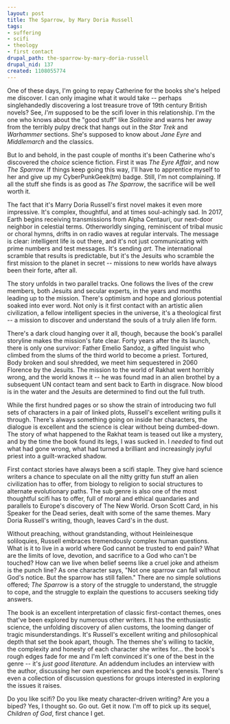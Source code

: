 ```yaml
--- 
layout: post
title: The Sparrow, by Mary Doria Russell
tags: 
- suffering
- scifi
- theology
- first contact
drupal_path: the-sparrow-by-mary-doria-russell
drupal_nid: 137
created: 1108055774
---
```

<amazon isbn="0449912558" />One of these days, I'm going to repay Catherine for the books she's helped me discover. I can only imagine what it would take -- perhaps singlehandedly discovering a lost treasure trove of 19th century British novels? See, <i>I'm</i> supposed to be the scifi lover in this relationship. I'm the one who knows about the "good stuff" like <em>Solitaire</em> and warns her away from the terribly pulpy dreck that hangs out in the <em>Star Trek</em> and <em>Warhammer</em> sections. She's supposed to know about <em>Jane Eyre</em> and <em>Middlemarch</em> and the classics.



But lo and behold, in the past couple of months it's been Catherine who's discovered the <em>choice</em> science fiction. First it was <em>The Eyre Affair</em>, and now <em>The Sparrow.</em> If things keep going this way, I'll have to apprentice myself to her and give up my CyberPunkGeek(tm) badge. Still, I'm not complaining. If all the stuff she finds is as good as <em>The Sparrow</em>, the sacrifice will be well worth it.



The fact that it's Marry Doria Russell's first novel makes it even more impressive. It's complex, thoughtful, and at times soul-achingly sad. In 2017, Earth begins receiving transmissions from Alpha Centauri, our next-door neighbor in celestial terms. Otherworldly singing, reminiscent of tribal music or choral hymns, drifts in on radio waves at regular intervals. The message is clear: intelligent life is out there, and it's not just communicating with prime numbers and test messages. It's sending <em>art</em>. The international scramble that results is predictable, but it's the Jesuits who scramble the first mission to the planet in secret -- missions to new worlds have always been their forte, after all.



The story unfolds in two parallel tracks. One follows the lives of the crew members, both Jesuits and secular experts, in the years and months leading up to the mission. There's optimism and hope and glorious potential soaked into ever word. Not only is it first contact with an artistic alien civilization, a fellow intelligent species in the universe, it's a theological first -- a mission to discover and understand the souls of a truly alien life form.



There's a dark cloud hanging over it all, though, because the book's parallel storyline makes the mission's fate clear. Forty years after the its launch, there is only one survivor: Father Emelio Sandoz, a gifted linguist who climbed from the slums of the third world to become a priest. Tortured, Body broken and soul shredded, we meet him sequestered in 2060 Florence by the Jesuits. The mission to the world of Rakhat went horribly wrong, and the world knows it -- he was found mad in an alien brothel by a subsequent UN contact team and sent back to Earth in disgrace. Now blood is in the water and the Jesuits are determined to find out the full truth.



While the first hundred pages or so show the strain of introducing two full sets of characters in a pair of linked plots, Russell's excellent writing pulls it through. There's always something going on inside her characters, the dialogue is excellent and the science is clear without being dumbed-down. The story of what happened to the Rakhat team is teased out like a mystery, and by the time the book found its legs, I was sucked in. I <em>needed</em> to find out what had gone wrong, what had turned a brilliant and increasingly joyful priest into a guilt-wracked shadow.



First contact stories have always been a scifi staple. They give hard science writers a chance to speculate on all the nitty gritty fun stuff an alien civilization has to offer, from biology to religion to social structures to alternate evolutionary paths. The sub genre is also one of the most thoughtful scifi has to offer, full of moral and ethical quandaries and parallels to Europe's discovery of The New World. Orson Scott Card, in his Speaker for the Dead series, dealt with some of the same themes. Mary Doria Russell's writing, though, leaves Card's in the dust.



Without preaching, without grandstanding, without Heinleinesque soliloquies, Russell embraces tremendously complex human questions. What is it to live in a world where God cannot be trusted to end pain? What are the limits of love, devotion, and sacrifice to a God who can't be touched? How can we live when belief seems like a cruel joke and atheism is the punch line? As one character says, "Not one sparrow can fall without God's notice. But the sparrow has still fallen." There are no simple solutions offered; <em>The Sparrow</em> is a story of the struggle to understand, the struggle to cope, and the struggle to explain the questions to accusers seeking tidy answers.



The book is an excellent interpretation of classic first-contact themes, ones that've been explored by numerous other writers. It has the enthusiastic science, the unfolding discovery of alien customs, the looming danger of tragic misunderstandings. It's Russell's excellent writing and philosophical depth that set the book apart, though. The themes she's willing to tackle, the complexity and honesty of each character she writes for... the book's rough edges fade for me and I'm left convinced it's one of the best in the genre -- it's <em>just good literature.</em> An addendum includes an interview with the author, discussing her own experiences and the book's genesis. There's even a collection of discussion questions for groups interested in exploring the issues it raises.



Do you like scifi? Do you like meaty character-driven writing? Are you a biped? Yes, I thought so. Go out. Get it now. I'm off to pick up its sequel, <em>Children of God</em>, first chance I get.
